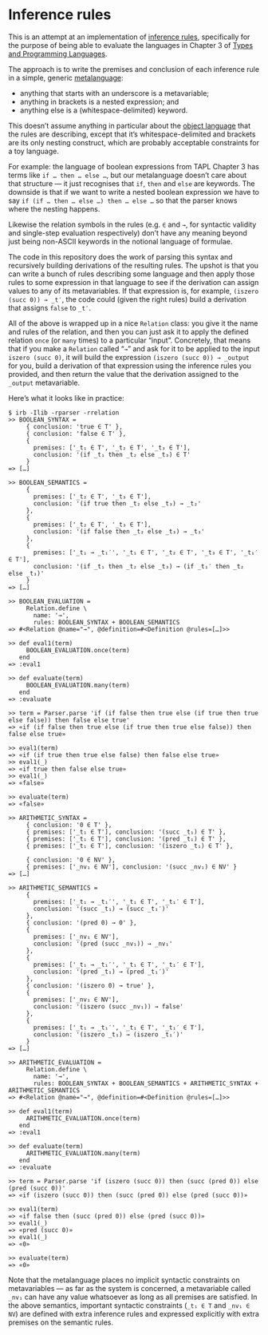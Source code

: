 # Inference rules

This is an attempt at an implementation of [inference
rules](https://en.wikipedia.org/wiki/Rule_of_inference), specifically for the
purpose of being able to evaluate the languages in Chapter 3 of [Types and
Programming Languages](https://www.cis.upenn.edu/~bcpierce/tapl/).

The approach is to write the premises and conclusion of each inference rule in
a simple, generic [metalanguage](https://en.wikipedia.org/wiki/Metalanguage):

* anything that starts with an underscore is a metavariable;
* anything in brackets is a nested expression; and
* anything else is a (whitespace-delimited) keyword.

This doesn’t assume anything in particular about the [object
language](https://en.wikipedia.org/wiki/Object_language) that the rules are
describing, except that it’s whitespace-delimited and brackets are its only
nesting construct, which are probably acceptable constraints for a toy
language.

For example: the language of boolean expressions from TAPL Chapter 3 has terms
like `if … then … else …`, but our metalanguage doesn’t care about that
structure — it just recognises that `if`, `then` and `else` are keywords. The
downside is that if we want to write a nested boolean expression we have to say
`if (if … then … else …) then … else …` so that the parser knows where the
nesting happens.

Likewise the relation symbols in the rules (e.g. `∈` and `→`, for syntactic
validity and single-step evaluation respectively) don’t have any meaning beyond
just being non-ASCII keywords in the notional language of formulae.

The code in this repository does the work of parsing this syntax and
recursively building derivations of the resulting rules. The upshot is that you
can write a bunch of rules describing some language and then apply those rules
to some expression in that language to see if the derivation can assign values
to any of its metavariables. If that expression is, for example, `(iszero (succ
0)) → _t′`, the code could (given the right rules) build a derivation that
assigns `false` to `_t′`.

All of the above is wrapped up in a nice `Relation` class: you give it the name
and rules of the relation, and then you can just ask it to apply the defined
relation `once` (or `many` times) to a particular “input”. Concretely, that
means that if you make a `Relation` called “`→`” and ask for it to be applied
to the input `iszero (succ 0)`, it will build the expression `(iszero (succ 0))
→ _output` for you, build a derivation of that expression using the inference
rules you provided, and then return the value that the derivation assigned to
the `_output` metavariable.

Here’s what it looks like in practice:

```irb
$ irb -Ilib -rparser -rrelation
>> BOOLEAN_SYNTAX =
     { conclusion: 'true ∈ T' },
     { conclusion: 'false ∈ T' },
     {
       premises: ['_t₁ ∈ T', '_t₂ ∈ T', '_t₃ ∈ T'],
       conclusion: '(if _t₁ then _t₂ else _t₃) ∈ T'
     }
=> […]

>> BOOLEAN_SEMANTICS =
     {
       premises: ['_t₂ ∈ T', '_t₃ ∈ T'],
       conclusion: '(if true then _t₂ else _t₃) → _t₂'
     },
     {
       premises: ['_t₂ ∈ T', '_t₃ ∈ T'],
       conclusion: '(if false then _t₂ else _t₃) → _t₃'
     },
     {
       premises: ['_t₁ → _t₁′', '_t₁ ∈ T', '_t₂ ∈ T', '_t₃ ∈ T', '_t₁′ ∈ T'],
       conclusion: '(if _t₁ then _t₂ else _t₃) → (if _t₁′ then _t₂ else _t₃)'
     }
=> […]

>> BOOLEAN_EVALUATION =
     Relation.define \
       name: '→',
       rules: BOOLEAN_SYNTAX + BOOLEAN_SEMANTICS
=> #<Relation @name="→", @definition=#<Definition @rules=[…]>>

>> def eval1(term)
     BOOLEAN_EVALUATION.once(term)
   end
=> :eval1

>> def evaluate(term)
     BOOLEAN_EVALUATION.many(term)
   end
=> :evaluate

>> term = Parser.parse 'if (if false then true else (if true then true else false)) then false else true'
=> «if (if false then true else (if true then true else false)) then false else true»

>> eval1(term)
=> «if (if true then true else false) then false else true»
>> eval1(_)
=> «if true then false else true»
>> eval1(_)
=> «false»

>> evaluate(term)
=> «false»

>> ARITHMETIC_SYNTAX =
     { conclusion: '0 ∈ T' },
     { premises: ['_t₁ ∈ T'], conclusion: '(succ _t₁) ∈ T' },
     { premises: ['_t₁ ∈ T'], conclusion: '(pred _t₁) ∈ T' },
     { premises: ['_t₁ ∈ T'], conclusion: '(iszero _t₁) ∈ T' },

     { conclusion: '0 ∈ NV' },
     { premises: ['_nv₁ ∈ NV'], conclusion: '(succ _nv₁) ∈ NV' }
=> […]

>> ARITHMETIC_SEMANTICS =
     {
       premises: ['_t₁ → _t₁′', '_t₁ ∈ T', '_t₁′ ∈ T'],
       conclusion: '(succ _t₁) → (succ _t₁′)'
     },
     { conclusion: '(pred 0) → 0' },
     {
       premises: ['_nv₁ ∈ NV'],
       conclusion: '(pred (succ _nv₁)) → _nv₁'
     },
     {
       premises: ['_t₁ → _t₁′', '_t₁ ∈ T', '_t₁′ ∈ T'],
       conclusion: '(pred _t₁) → (pred _t₁′)'
     },
     { conclusion: '(iszero 0) → true' },
     {
       premises: ['_nv₁ ∈ NV'],
       conclusion: '(iszero (succ _nv₁)) → false'
     },
     {
       premises: ['_t₁ → _t₁′', '_t₁ ∈ T', '_t₁′ ∈ T'],
       conclusion: '(iszero _t₁) → (iszero _t₁′)'
     }
=> […]

>> ARITHMETIC_EVALUATION =
     Relation.define \
       name: '→',
       rules: BOOLEAN_SYNTAX + BOOLEAN_SEMANTICS + ARITHMETIC_SYNTAX + ARITHMETIC_SEMANTICS
=> #<Relation @name="→", @definition=#<Definition @rules=[…]>>

>> def eval1(term)
     ARITHMETIC_EVALUATION.once(term)
   end
=> :eval1

>> def evaluate(term)
     ARITHMETIC_EVALUATION.many(term)
   end
=> :evaluate

>> term = Parser.parse 'if (iszero (succ 0)) then (succ (pred 0)) else (pred (succ 0))'
=> «if (iszero (succ 0)) then (succ (pred 0)) else (pred (succ 0))»

>> eval1(term)
=> «if false then (succ (pred 0)) else (pred (succ 0))»
>> eval1(_)
=> «pred (succ 0)»
>> eval1(_)
=> «0»

>> evaluate(term)
=> «0»
```

Note that the metalanguage places no implicit syntactic constraints on
metavariables — as far as the system is concerned, a metavariable called `_nv₁`
can have any value whatsoever as long as all premises are satisfied. In the
above semantics, important syntactic constraints (`_t₁ ∈ T` and `_nv₁ ∈ NV`)
are defined with extra inference rules and expressed explicitly with extra
premises on the semantic rules.
